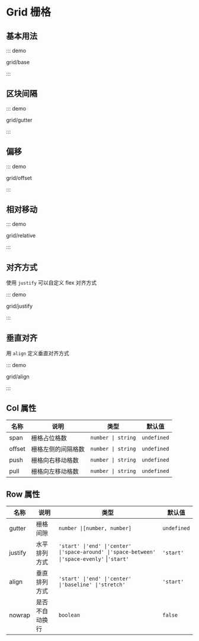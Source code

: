 # Grid 栅格

## 基本用法

::: demo

grid/base

:::

## 区块间隔

::: demo

grid/gutter

:::

## 偏移

::: demo

grid/offset

:::

## 相对移动

::: demo

grid/relative

:::

## 对齐方式

使用 `justify` 可以自定义 flex 对齐方式

::: demo

grid/justify

:::

## 垂直对齐

用 `align` 定义垂直对齐方式

::: demo

grid/align

:::

## Col 属性

| 名称   | 说明               | 类型               | 默认值      |
| ------ | ------------------ | ------------------ | ----------- |
| span   | 栅格占位格数       | `number \| string` | `undefined` |
| offset | 栅格左侧的间隔格数 | `number \| string` | `undefined` |
| push   | 栅格向右移动格数   | `number \| string` | `undefined` |
| pull   | 栅格向左移动格数   | `number \| string` | `undefined` |

## Row 属性

| 名称    | 说明           | 类型                                                         | 默认值      |
| ------- | -------------- | ------------------------------------------------------------ | ----------- |
| gutter  | 栅格间隙       | `number \|[number, number]`                                  | `undefined` |
| justify | 水平排列方式   | `'start' \|'end' \|'center' \|'space-around' \|'space-between' \|'space-evenly'` \|`'start'` | `'start'`   |
| align   | 垂直排列方式   | `'start' \|'end' \|'center' \|'baseline' \|'stretch'`        | `'start'`   |
| nowrap  | 是否不自动换行 | `boolean`                                                    | `false`     |


<script setup lang="ts">
import GridBase from '../examples/grid/base.vue'
import GridGutter from '../examples/grid/gutter.vue'
import GridOffset from '../examples/grid/offset.vue'
import GridRelative from '../examples/grid/relative.vue'
import GridJustify from '../examples/grid/justify.vue'
import GridAlign from '../examples/grid/align.vue'
</script>
